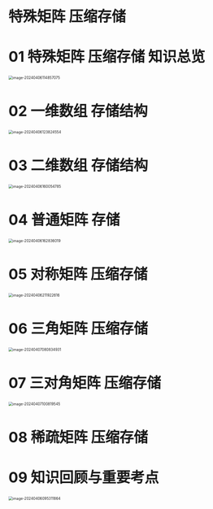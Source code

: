 # 特殊矩阵 压缩存储 



# 01 特殊矩阵 压缩存储 知识总览

<img src="https://cvp.oss-cn-shanghai.aliyuncs.com/picgo/202404061148207.png" alt="image-20240406114857075" style="zoom:50%;" />



# 02 一维数组 存储结构

<img src="https://cvp.oss-cn-shanghai.aliyuncs.com/picgo/202404061238661.png" alt="image-20240406123824554" style="zoom:50%;" />



# 03 二维数组 存储结构

<img src="https://cvp.oss-cn-shanghai.aliyuncs.com/picgo/202404061600059.png" alt="image-20240406160054785" style="zoom:50%;" />



# 04 普通矩阵 存储

<img src="https://cvp.oss-cn-shanghai.aliyuncs.com/picgo/202404061628105.png" alt="image-20240406162836019" style="zoom:50%;" />



# 05 对称矩阵 压缩存储

<img src="https://cvp.oss-cn-shanghai.aliyuncs.com/picgo/202404062119984.png" alt="image-20240406211922616" style="zoom:50%;" />



# 06 三角矩阵 压缩存储

<img src="https://cvp.oss-cn-shanghai.aliyuncs.com/picgo/202404070808354.png" alt="image-20240407080834931" style="zoom:50%;" />



# 07 三对角矩阵 压缩存储

<img src="https://cvp.oss-cn-shanghai.aliyuncs.com/picgo/202404071008833.png" alt="image-20240407100819545" style="zoom:50%;" />



# 08 稀疏矩阵 压缩存储





# 09 知识回顾与重要考点

<img src="https://cvp.oss-cn-shanghai.aliyuncs.com/picgo/202404060953966.png" alt="image-20240406095311864" style="zoom:50%;" />


